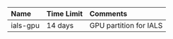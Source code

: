 | Name     | Time Limit   | Comments               |
|:---------|:-------------|:-----------------------|
| ials-gpu | 14 days      | GPU partition for IALS |